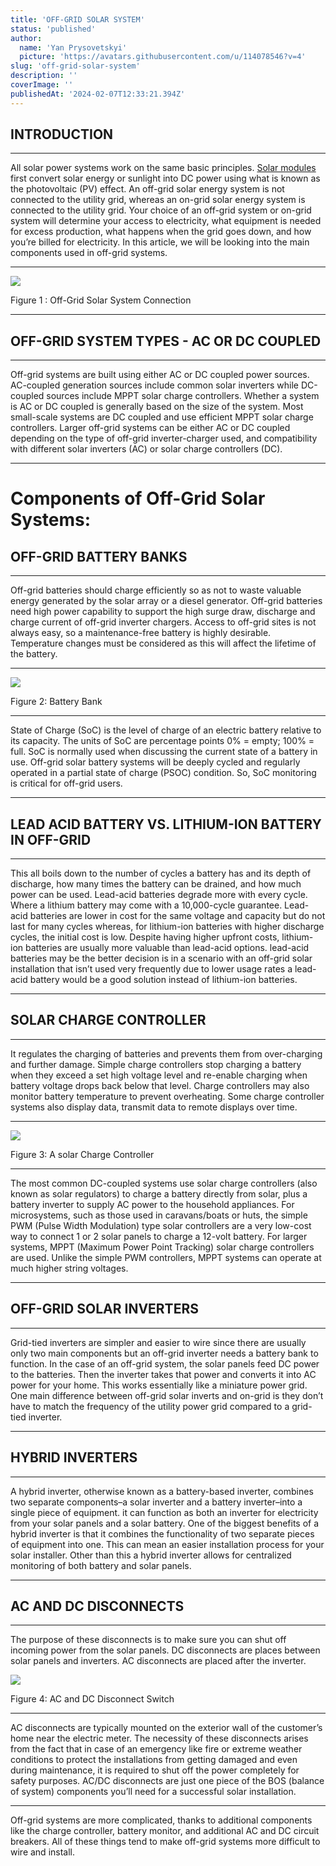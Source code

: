```yaml
---
title: 'OFF-GRID SOLAR SYSTEM'
status: 'published'
author:
  name: 'Yan Prysovetskyi'
  picture: 'https://avatars.githubusercontent.com/u/114078546?v=4'
slug: 'off-grid-solar-system'
description: ''
coverImage: ''
publishedAt: '2024-02-07T12:33:21.394Z'
---
```


## **INTRODUCTION**

---

All solar power systems work on the same basic principles. [Solar modules](https://ae-solar.com/) first convert solar energy or sunlight into DC power using what is known as the photovoltaic (PV) effect. An off-grid solar energy system is not connected to the utility grid, whereas an on-grid solar energy system is connected to the utility grid. Your choice of an off-grid system or on-grid system will determine your access to electricity, what equipment is needed for excess production, what happens when the grid goes down, and how you’re billed for electricity. In this article, we will be looking into the main components used in off-grid systems.

---

[![](https://ae-solar.com/wp-content/uploads/2021/07/Picture1-2-1024x480.png)](https://ae-solar.com/off-grid-solar-system/)

Figure 1 : Off-Grid Solar System Connection

---

## **OFF-GRID SYSTEM TYPES - AC OR DC COUPLED**

---

Off-grid systems are built using either AC or DC coupled power sources. AC-coupled generation sources include common solar inverters while DC-coupled sources include MPPT solar charge controllers. Whether a system is AC or DC coupled is generally based on the size of the system. Most small-scale systems are DC coupled and use efficient MPPT solar charge controllers. Larger off-grid systems can be either AC or DC coupled depending on the type of off-grid inverter-charger used, and compatibility with different solar inverters (AC) or solar charge controllers (DC).

---

# **Components of Off-Grid Solar Systems:**

## **OFF-GRID BATTERY BANKS**

---

Off-grid batteries should charge efficiently so as not to waste valuable energy generated by the solar array or a diesel generator. Off-grid batteries need high power capability to support the high surge draw, discharge and charge current of off-grid inverter chargers. Access to off-grid sites is not always easy, so a maintenance-free battery is highly desirable. Temperature changes must be considered as this will affect the lifetime of the battery.

---

[![](https://ae-solar.com/wp-content/uploads/2021/07/Picture2-3.png)](https://ae-solar.com/off-grid-solar-system/)

Figure 2: Battery Bank

---

State of Charge (SoC) is the level of charge of an electric battery relative to its capacity. The units of SoC are percentage points 0% = empty; 100% = full. SoC is normally used when discussing the current state of a battery in use. Off-grid solar battery systems will be deeply cycled and regularly operated in a partial state of charge (PSOC) condition. So, SoC monitoring is critical for off-grid users.

---

## **LEAD ACID BATTERY VS. LITHIUM-ION BATTERY IN OFF-GRID**

---

This all boils down to the number of cycles a battery has and its depth of discharge, how many times the battery can be drained, and how much power can be used. Lead-acid batteries degrade more with every cycle. Where a lithium battery may come with a 10,000-cycle guarantee. Lead-acid batteries are lower in cost for the same voltage and capacity but do not last for many cycles whereas, for lithium-ion batteries with higher discharge cycles, the initial cost is low. Despite having higher upfront costs, lithium-ion batteries are usually more valuable than lead-acid options. lead-acid batteries may be the better decision is in a scenario with an off-grid solar installation that isn’t used very frequently due to lower usage rates a lead-acid battery would be a good solution instead of lithium-ion batteries.

---

## **SOLAR CHARGE CONTROLLER**

---

It regulates the charging of batteries and prevents them from over-charging and further damage. Simple charge controllers stop charging a battery when they exceed a set high voltage level and re-enable charging when battery voltage drops back below that level. Charge controllers may also monitor battery temperature to prevent overheating. Some charge controller systems also display data, transmit data to remote displays over time.

---

![](https://ae-solar.com/wp-content/uploads/2021/07/Picture3-2.png)

Figure 3: A solar Charge Controller

---

The most common DC-coupled systems use solar charge controllers (also known as solar regulators) to charge a battery directly from solar, plus a battery inverter to supply AC power to the household appliances. For microsystems, such as those used in caravans/boats or huts, the simple PWM (Pulse Width Modulation) type solar controllers are a very low-cost way to connect 1 or 2 solar panels to charge a 12-volt battery. For larger systems, MPPT (Maximum Power Point Tracking) solar charge controllers are used. Unlike the simple PWM controllers, MPPT systems can operate at much higher string voltages.

---

## **OFF-GRID SOLAR INVERTERS**

---

Grid-tied inverters are simpler and easier to wire since there are usually only two main components but an off-grid inverter needs a battery bank to function. In the case of an off-grid system, the solar panels feed DC power to the batteries. Then the inverter takes that power and converts it into AC power for your home. This works essentially like a miniature power grid. One main difference between off-grid solar inverts and on-grid is they don’t have to match the frequency of the utility power grid compared to a grid-tied inverter.

---

## **HYBRID INVERTERS**

---

A hybrid inverter, otherwise known as a battery-based inverter, combines two separate components–a solar inverter and a battery inverter–into a single piece of equipment. it can function as both an inverter for electricity from your solar panels and a solar battery. One of the biggest benefits of a hybrid inverter is that it combines the functionality of two separate pieces of equipment into one. This can mean an easier installation process for your solar installer. Other than this a hybrid inverter allows for centralized monitoring of both battery and solar panels.

---

## **AC AND DC DISCONNECTS**

---

The purpose of these disconnects is to make sure you can shut off incoming power from the solar panels. DC disconnects are places between solar panels and inverters. AC disconnects are placed after the inverter.

![](https://ae-solar.com/wp-content/uploads/2021/07/Picture4-1.png)

Figure 4: AC and DC Disconnect Switch

---

AC disconnects are typically mounted on the exterior wall of the customer’s home near the electric meter. The necessity of these disconnects arises from the fact that in case of an emergency like fire or extreme weather conditions to protect the installations from getting damaged and even during maintenance, it is required to shut off the power completely for safety purposes. AC/DC disconnects are just one piece of the BOS (balance of system) components you’ll need for a successful solar installation.

---

Off-grid systems are more complicated, thanks to additional components like the charge controller, battery monitor, and additional AC and DC circuit breakers. All of these things tend to make off-grid systems more difficult to wire and install.